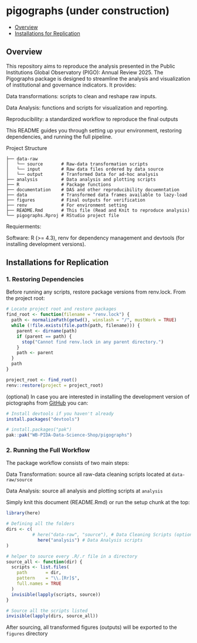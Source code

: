 pigographs (under construction)
================

- [Overview](#overview)
- [Installations for Replication](#installations-for-replication)

<!-- README.md is generated from README.Rmd. Please edit that file -->
<!-- badges: start -->
<!-- badges: end -->

## Overview

This repository aims to reproduce the analysis presented in the Public
Institutions Global Observatory (PIGO): Annual Review 2025. The
Pigographs package is designed to streamline the analysis and
visualization of institutional and governance indicators. It provides:

Data transformations: scripts to clean and reshape raw inputs.

Data Analysis: functions and scripts for visualization and reporting.

Reproducibility: a standardized workflow to reproduce the final outputs

This README guides you through setting up your environment, restoring
dependencies, and running the full pipeline.

Project Structure

    ├── data-raw
    │   └── source       # Raw-data transformation scripts
    │   └── input        # Raw data files ordered by data source
    │   └── output       # Tranformed Data for ad-hoc analysis
    ├── analysis         # Data analysis and plotting scripts
    ├── R                # Package functions
    ├── documentation    # DAS and other reproducibility docuemntation
    ├── data             # Transformed data frames available to lazy-load
    ├── figures          # Final outputs for verification
    ├── renv             # For environment setting
    ├── README.Rmd       # This file (Read and Knit to reproduce analysis)
    └── pigographs.Rproj # RStudio project file

Requierments:

Software: R (\>= 4.3), renv for dependency management and devtools (for
installing development versions).

## Installations for Replication

### 1. Restoring Dependencies

Before running any scripts, restore package versions from renv.lock.
From the project root:

``` r
# Locate project root and restore packages
find_root <- function(filename = "renv.lock") {
  path <- normalizePath(getwd(), winslash = "/", mustWork = TRUE)
  while (!file.exists(file.path(path, filename))) {
    parent <- dirname(path)
    if (parent == path) {
      stop("Cannot find renv.lock in any parent directory.")
    }
    path <- parent
  }
  path
}

project_root <- find_root()
renv::restore(project = project_root)
```

(optional) In case you are interested in installing the development
version of pictographs from [GitHub](https://github.com/) you can:

``` r
# Install devtools if you haven't already
install.packages("devtools")

# install.packages("pak")
pak::pak("WB-PIDA-Data-Science-Shop/pigographs")
```

### 2. Running the Full Workflow

The package workflow consists of two main steps:

Data Transformation: source all raw-data cleaning scripts located at
`data-raw/source`

Data Analysis: source all analysis and plotting scripts at `analysis`

Simply knit this document (README.Rmd) or run the setup chunk at the
top:

``` r
library(here)

# Defining all the folders
dirs <- c(
          # here("data-raw", "source"), # Data Cleaning Scripts (optional)
            here("analysis") # Data Analysis scripts
)

# helper to source every .R/.r file in a directory
source_all <- function(dir) {
  scripts <- list.files(
    path       = dir,
    pattern    = "\\.[Rr]$",
    full.names = TRUE
  )
  invisible(lapply(scripts, source))
}

# Source all the scripts listed
invisible(lapply(dirs, source_all))
```

After sourcing, all transformed figures (outputs) will be exported to
the `figures` directory
